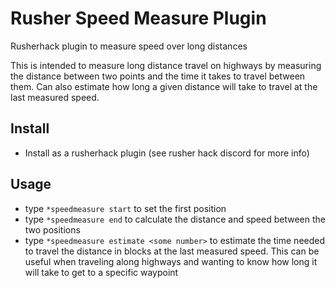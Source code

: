 # Rusher Speed Measure Plugin

Rusherhack plugin to measure speed over long distances

This is intended to measure long distance travel on highways by measuring the distance between two points and the time it takes to travel between them.
Can also estimate how long a given distance will take to travel at the last measured speed.

## Install
- Install as a rusherhack plugin (see rusher hack discord for more info)

## Usage
- type `*speedmeasure start` to set the first position
- type `*speedmeasure end` to calculate the distance and speed between the two positions
- type `*speedmeasure estimate <some number>` to estimate the time needed to travel the distance in blocks at the last measured speed. This can be useful when traveling along highways and wanting to know how long it will take to get to a specific waypoint

